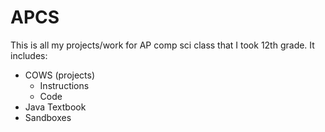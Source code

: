 # APCS
This is all my projects/work for AP comp sci class that I took 12th grade. It includes:
- COWS (projects)
  - Instructions
  - Code
- Java Textbook
- Sandboxes
